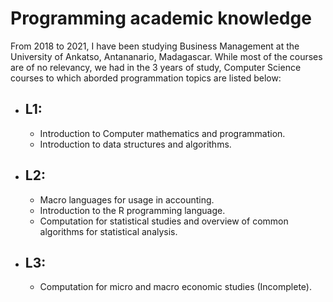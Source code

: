 # Programming academic knowledge
From 2018 to 2021, I have been studying Business Management at the University of Ankatso, Antananario, Madagascar. While most of the courses are of no relevancy, we had in the 3 years of study, Computer Science courses to which aborded programmation topics are listed below:
* ## L1: 
    * Introduction to Computer mathematics and programmation.
    * Introduction to data structures and algorithms. 
* ## L2: 
    * Macro languages for usage in accounting.
    * Introduction to the R programming language.
    * Computation for statistical studies and overview of common algorithms for statistical analysis.
* ## L3: 
    * Computation for micro and macro economic studies (Incomplete).
